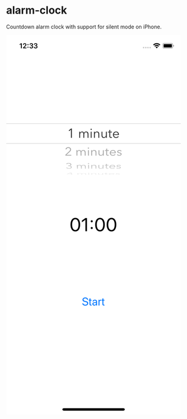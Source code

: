 # alarm-clock
Countdown alarm clock with support for silent mode on iPhone.

![Alt text](screenshot.png?raw=true "Title")

